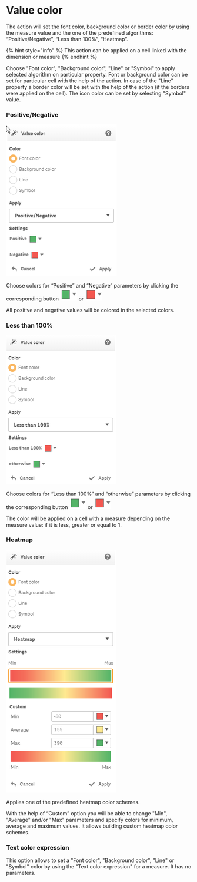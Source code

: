 # Value color

The action will set the font color, background color or border color by using the measure value and the one of the predefined algorithms: “Positive/Negative”, “Less than 100%”, “Heatmap”.

{% hint style="info" %}
This action can be applied on a cell linked with the dimension or measure
{% endhint %}

Choose "Font color", "Background color", "Line" or "Symbol" to apply selected algorithm on particular property. Font or background color can be set for particular cell with the help of the action.  In case of the "Line" property a border color will be set  with the help of the action \(if the borders were applied on the cell\). The icon color can be set by selecting "Symbol" value.

### 

### Positive/Negative

![](../.gitbook/assets/image%20%2827%29.png)

Choose colors for “Positive” and “Negative” parameters by clicking the corresponding button ![](../.gitbook/assets/image%20%2869%29.png) or  ![](../.gitbook/assets/image%20%2815%29.png)

All positive and negative values will be colored in the selected colors.

### 
 

### **Less than 100%**

![](../.gitbook/assets/image%20%2899%29.png)

Choose colors for “Less than 100%” and “otherwise” parameters by clicking the corresponding button ![](../.gitbook/assets/image%20%2869%29.png) or  ![](../.gitbook/assets/image%20%2815%29.png)

The color will be applied on a cell with a measure depending on the measure value: if it is less,  greater or equal to 1.



### Heatmap

![](../.gitbook/assets/image%20%2879%29.png)

Applies one of the predefined heatmap color schemes.

With the help of “Custom” option you will be able to change "Min", "Average" and/or "Max" parameters and specify colors for minimum, average and maximum values. It allows building custom heatmap color schemes.

### Text color expression

This option allows to set a "Font color", "Background color", "Line" or "Symbol" color by using the "Text color expression" for a measure. It has no parameters.

